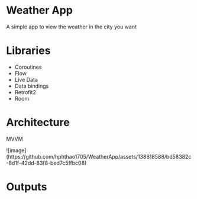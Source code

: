 <h1>Weather App</h1>
<p>A simple app to view the weather in the city you want</p>
<h1>Libraries</h1>
<ul>
  <li>Coroutines</li>
  <li>Flow</li>
  <li>Live Data</li>
  <li>Data bindings</li>
  <li>Retrofit2</li>
  <li>Room</li>
</ul>
<h1>Architecture</h1>
<p>MVVM</p>
![image](https://github.com/hphthao1705/WeatherApp/assets/138818588/bd58382c-8d1f-42dd-83f8-bed7c5ffbc08)
<h1>Outputs</h1>
